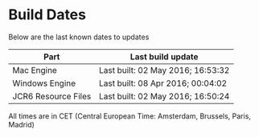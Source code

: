 # Build Dates

Below are the last known dates to updates

Part | Last build update
-----|-----
Mac Engine | Last built: 02 May 2016; 16:53:32
Windows Engine | Last built: 08 Apr 2016; 00:04:02
JCR6 Resource Files | Last built: 02 May 2016; 16:50:24
All times are in CET (Central European Time: Amsterdam, Brussels, Paris, Madrid)



